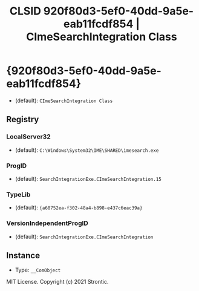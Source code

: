 ﻿---
title: "CLSID 920f80d3-5ef0-40dd-9a5e-eab11fcdf854 | CImeSearchIntegration Class"
excerpt: What is COM-Object CLSID 920f80d3-5ef0-40dd-9a5e-eab11fcdf854?
---

# {920f80d3-5ef0-40dd-9a5e-eab11fcdf854}

* (default): `CImeSearchIntegration Class`

## Registry


### LocalServer32

* (default): `C:\Windows\System32\IME\SHARED\imesearch.exe`

### ProgID

* (default): `SearchIntegrationExe.CImeSearchIntegration.15`

### TypeLib

* (default): `{a68752ea-f302-48a4-b898-e437c6eac39a}`

### VersionIndependentProgID

* (default): `SearchIntegrationExe.CImeSearchIntegration`

## Instance

* Type: `__ComObject`

MIT License. Copyright (c) 2021 Strontic.


